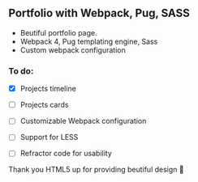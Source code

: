 ## Portfolio with Webpack, Pug, SASS 

- Beutiful portfolio page. 
- Webpack 4, Pug templating engine, Sass 
- Custom webpack configuration

### To do:

- [x] Projects timeline 
- [ ] Projects cards
- [ ] Customizable Webpack configuration
- [ ] Support for LESS
- [ ] Refractor code for usability 



Thank you HTML5 up for providing beutiful design :blue_heart:

